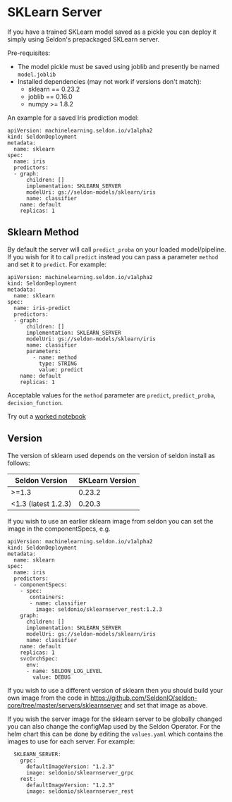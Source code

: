 # SKLearn Server

If you have a trained SKLearn model saved as a pickle you can deploy it simply using Seldon's prepackaged SKLearn server.

Pre-requisites:

  * The model pickle must be saved using joblib and presently be named `model.joblib`
  * Installed dependencies (may not work if versions don't match):
      + sklearn == 0.23.2
      + joblib == 0.16.0
      + numpy >= 1.8.2

An example for a saved Iris prediction model:

```
apiVersion: machinelearning.seldon.io/v1alpha2
kind: SeldonDeployment
metadata:
  name: sklearn
spec:
  name: iris
  predictors:
  - graph:
      children: []
      implementation: SKLEARN_SERVER
      modelUri: gs://seldon-models/sklearn/iris
      name: classifier
    name: default
    replicas: 1

```

## Sklearn Method

By default the server will call `predict_proba` on your loaded model/pipeline. If you wish for it to call `predict` instead you can pass a parameter `method` and set it to `predict`. For example:

```
apiVersion: machinelearning.seldon.io/v1alpha2
kind: SeldonDeployment
metadata:
  name: sklearn
spec:
  name: iris-predict
  predictors:
  - graph:
      children: []
      implementation: SKLEARN_SERVER
      modelUri: gs://seldon-models/sklearn/iris
      name: classifier
      parameters:
        - name: method
          type: STRING
          value: predict
    name: default
    replicas: 1
```

Acceptable values for the `method` parameter are `predict`, `predict_proba`, `decision_function`.

Try out a [worked notebook](../examples/server_examples.html)

## Version

The version of sklearn used depends on the version of seldon install as follows:

| Seldon Version | SKLearn Version |
| -------------- | --------------- |
| >=1.3          | 0.23.2          |
| <1.3 (latest 1.2.3)          | 0.20.3          |

If you wish to use an earlier sklearn image from seldon you can set the image in the componentSpecs, e.g.

```
apiVersion: machinelearning.seldon.io/v1alpha2
kind: SeldonDeployment
metadata:
  name: sklearn
spec:
  name: iris
  predictors:
  - componentSpecs:
    - spec:
       containers:
       - name: classifier
         image: seldonio/sklearnserver_rest:1.2.3
    graph:
      children: []
      implementation: SKLEARN_SERVER
      modelUri: gs://seldon-models/sklearn/iris
      name: classifier
    name: default
    replicas: 1
    svcOrchSpec: 
      env: 
      - name: SELDON_LOG_LEVEL
        value: DEBUG
```

If you wish to use a different version of sklearn then you should build your own image from the code in https://github.com/SeldonIO/seldon-core/tree/master/servers/sklearnserver and set that image as above.

If you wish the server image for the sklearn server to be globally changed you can also change the configMap used by the Seldon Operator. For the helm chart this can be done by editing the `values.yaml` which contains the images to use for each server. For example:

```
  SKLEARN_SERVER:
    grpc:
      defaultImageVersion: "1.2.3"
      image: seldonio/sklearnserver_grpc
    rest:
      defaultImageVersion: "1.2.3"
      image: seldonio/sklearnserver_rest
```
